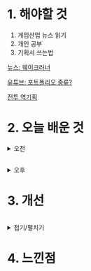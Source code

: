 
# 1. 해야할 것

1. 게임산업 뉴스 읽기 
2. 개인 공부  
3. 기획서 쓰는법

[뉴스: 웨이크러너](https://www.gamemeca.com/view.php?gid=1745085)

[유튜브: 포트폴리오 종류?](https://www.youtube.com/watch?v=GwQ3X9kpAz4&t=107s)

[전투 역기획](https://gamedesignernawe.tistory.com/218)

# 2. 오늘 배운 것

<details>
<summary>오전</summary>

## 순서도

![image](https://github.com/JM94Ent/TIL-WIL/assets/143363550/d1bd6903-b4cf-4973-91fe-6f632a2c30ac)

역기획 문서를 쓰기전에 필요한 작성문법등을 참고했다.

</details>

##

<details>
<summary>오후</summary>

## 기획서의 종류

### 1. 역기획서

- 이미 출시된 게임의 시스템이나 콘텐츠를 그대로 기획해보는 것.
- 역기획서를 쓰면서 개선사항과 생각 등을 적는다.
- 게임을 만든 회사의 게임을 역기획할 것

### 2. 창작게임기획서

- 주제에 맞는 기획서를 쓸 것.(로스트아크 역기획을 했다면 로스트아크에 지원하라)
- 가상의 게임을 기획할 것인가? 특정 게임에 구현되지 않은 컨텐츠를 기획할 것인가?

### 3. 제안서

- A~Z까지 싸그리 분석해서 제안하는 것.
- 한 가지만 저격해서 제안하는 것.(1페이지 제안서 같은)

### 4. 분석문서

- 하나의 게임을 통째로 분석하는 것.
- 벤치마킹할 컨텐츠의 여러 사례를 분석하는 것.
- 데이터 분석을 하는 것을 추천.

### 5. 발표형 자기소개

- 만들었던 게임 영상 소개
- 주요 작업 스크린샷
- PPT로 시각화

</details>




# 3. 개선
```
```
<details>
<summary>접기/펼치기</summary>


</details>



# 4. 느낀점
```

```


